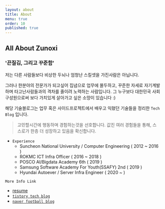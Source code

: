 ```yaml
---
layout: about
title: About
menu: true
order: 10
published: true
---
```


## All About Zunoxi

### '끈질김, 그리고 꾸준함' 

저는 다른 사람들보다 비상한 두뇌나 엄청난 스킬셋을 가진사람은 아닙니다. 

그러나 한분야의 전문가가 되고싶어 집념으로 업무에 몰두하고, 꾸준한 자세로 자기계발하며 타고난사람들과의 격차를 줄이려 노력하는 사람입니다. 그 누구보다 대한민국 사회구성원으로써 보다 가치있게 살아가고 싶은 소망이 있습니다 :)


해당 기술블로그는 업무 혹은 사이드프로젝트에서 배우고 익혔던 기술들을 정리한 `Tech Blog` 입니다. 

>고민할시간에 행동하며 경험하는것을 선호합니다. 값진 여러 경험들을 통해, 스스로가 한층 더 성장하고 있음을 확신합니다.

- `Experience`
	- Suncheon National University / Computer Engineering ( 2012 ~ 2016 )
    - ROKMC ICT Infra Officer ( 2016 ~ 2018 )
    - POSCO AI/Bigdata Academy 6th ( 2019 )
	- Samsung Software Academy For Youth(SSAFY) 2nd ( 2019 )
    - Hyundai Autoever / Server Infra Engineer ( 2020 ~ )
    
`More Info Link`
- [resume](http://zunoxi.ddns.net/main.html)
- [`tistory tech blog`](https://zunoxi.tistory.com/)
- [`naver football blog`](https://blog.naver.com/cross9308)
